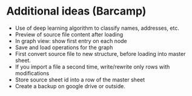 # Additional ideas (Barcamp)
* Use of deep learning algorithm to classify names, addresses, etc.
* Preview of source file content after loading
* In graph view: show first entry on each node
* Save and load operations for the graph
* First convert source file to new structure, before loading into master sheet.
* If you import a file a second time, write/rewrite only rows with modifications
* Store source sheet id into a row of the master sheet
* Create a backup on google drive or outside.
